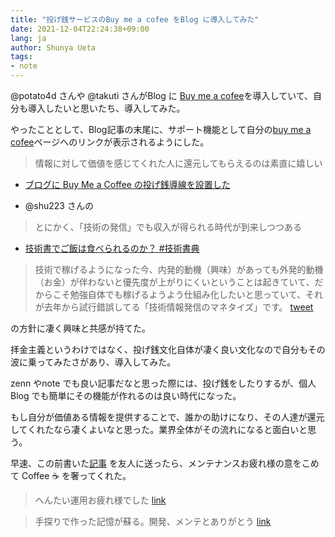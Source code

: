 ```yaml
---
title: "投げ銭サービスのBuy me a cofee をBlog に導入してみた"
date: 2021-12-04T22:24:38+09:00
lang: ja
author: Shunya Ueta
tags:
- note
---
```


@potato4d さんや @takuti さんがBlog に [Buy me a cofee](https://www.buymeacoffee.com/)を導入していて、自分も導入したいと思いたち、導入してみた。

やったこととして、Blog記事の末尾に、サポート機能として自分の[buy me a cofee](https://www.buymeacoffee.com/hurutoriya)ページへのリンクが表示されるようにした。

> 情報に対して価値を感じてくれた人に還元してもらえるのは素直に嬉しい

- [ブログに Buy Me a Coffee の投げ銭導線を設置した](https://d.potato4d.me/entry/20200921-buy-me-a-coffee/)

+ @shu223 さんの

> とにかく、「技術の発信」でも収入が得られる時代が到来しつつある

- [技術書でご飯は食べられるのか？ #技術書典](https://shu223.hatenablog.com/entry/2018/10/09/222341)


> 技術で稼げるようになった今、内発的動機（興味）があっても外発的動機（お金）が伴わないと優先度が上がりにくいということは起きていて、だからこそ勉強自体でも稼げるようよう仕組み化したいと思っていて、それが去年から試行錯誤してる「技術情報発信のマネタイズ」です。
[tweet](https://twitter.com/shu223/status/1081721364250165248)

の方針に凄く興味と共感が持てた。

拝金主義というわけではなく、投げ銭文化自体が凄く良い文化なので自分もその波に乗ってみたさがあり、導入してみた。

zenn やnote でも良い記事だなと思った際には、投げ銭をしたりするが、個人Blog でも簡単にその機能が作れるのは良い時代になった。

もし自分が価値ある情報を提供することで、誰かの助けになり、その人達が還元してくれたなら凄くよいなと思った。業界全体がその流れになると面白いと思う。

早速、この前書いた[記事](https://shunyaueta.com/posts/2021-12-03/) を友人に送ったら、メンテナンスお疲れ様の意をこめて Coffee ☕️ を奢ってくれた。

> へんたい運用お疲れ様でした
[link](https://www.buymeacoffee.com/hurutoriya/c/2266398)

> 手探りで作った記憶が蘇る。開発、メンテとありがとう
[link](https://www.buymeacoffee.com/hurutoriya/c/2266262)
